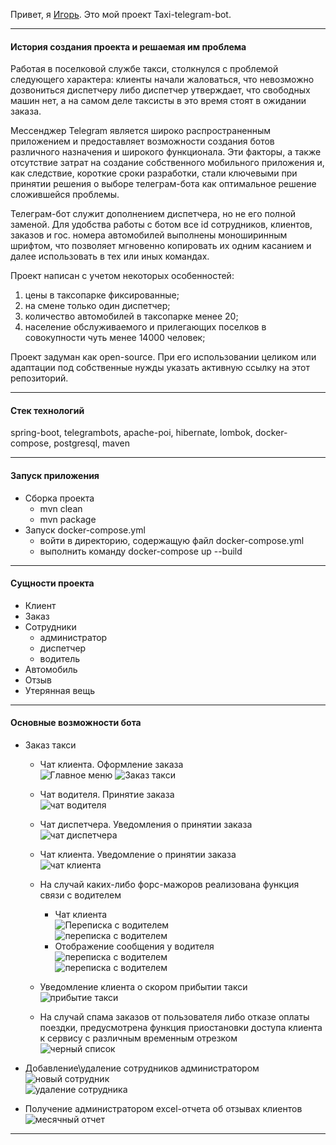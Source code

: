 Привет, я <a href="https://github.com/TY95MC" target="_blank">Игорь</a>. Это мой проект Taxi-telegram-bot.
***

#### История создания проекта и решаемая им проблема

Работая в поселковой службе такси, столкнулся с проблемой следующего характера:
клиенты начали жаловаться, что невозможно дозвониться диспетчеру либо диспетчер утверждает, что свободных машин нет, а
на самом деле таксисты в это время стоят в ожидании заказа.

Мессенджер Telegram является широко распространенным приложением и предоставляет возможности создания ботов различного
назначения и широкого функционала. Эти факторы, а также отсутствие затрат на создание собственного мобильного приложения
и, как следствие, короткие сроки разработки, стали ключевыми при принятии решения о выборе телеграм-бота как оптимальное
решение сложившейся проблемы.

Телеграм-бот служит дополнением диспетчера, но не его полной заменой.
Для удобства работы с ботом все id сотрудников, клиентов, заказов и гос. номера автомобилей выполнены
моноширинным шрифтом, что позволяет мгновенно копировать их одним касанием и далее использовать в тех или иных командах.

Проект написан с учетом некоторых особенностей:

1. цены в таксопарке фиксированные;
2. на смене только один диспетчер;
3. количество автомобилей в таксопарке менее 20;
4. население обслуживаемого и прилегающих поселков в совокупности чуть менее 14000 человек;

Проект задуман как open-source. При его использовании целиком или адаптации
под собственные нужды указать активную ссылку на этот репозиторий.

***

#### Стек технологий

spring-boot, telegrambots, apache-poi, hibernate, lombok, docker-compose, postgresql, maven

***

#### Запуск приложения

* Сборка проекта
    * mvn clean
    * mvn package
* Запуск docker-compose.yml
    * войти в директорию, содержащую файл docker-compose.yml
    * выполнить команду docker-compose up --build

***

#### Сущности проекта

* Клиент
* Заказ
* Сотрудники
    * администратор
    * диспетчер
    * водитель
* Автомобиль
* Отзыв
* Утерянная вещь

***

#### Основные возможности бота

* Заказ такси
    * Чат клиента. Оформление заказа   
      ![](readme/client_main_menu.jpg "Главное меню")
      ![Заказ такси](readme/client_order_3.jpg "Заказ такси клиентом")
    * Чат водителя. Принятие заказа   
      ![чат водителя](readme/driver_accept_order_3.jpg "принятие заказа водителем")
    * Чат диспетчера. Уведомления о принятии заказа   
      ![чат диспетчера](readme/dispatcher_driver_on_order.jpg "чат диспетчера")
    * Чат клиента. Уведомление о принятии заказа   
      ![чат клиента](readme/client_order_3_accepted_by_driver.jpg "чат клиента")

    * На случай каких-либо форс-мажоров реализована функция связи с водителем
        * Чат клиента   
          ![Переписка с водителем](readme/client_enter_message.jpg "нажатие кнопки \"написать водителю\"")   
          ![переписка с водителем](readme/client_sent_message.jpg "посланное сообщение")
        * Отображение сообщения у водителя   
          ![переписка с водителем](readme/driver_order_3_wait_client_message.jpg "уведомление водителя о скором сообщении")   
          ![переписка с водителем](readme/driver_order_3_client_message.jpg "сообщение клиента в чате водителя")

    * Уведомление клиента о скором прибытии такси   
      ![прибытие такси](readme/client_driver_arrived.jpg "уведомление клиента о прибытии")

    * На случай спама заказов от пользователя либо отказе оплаты поездки, предусмотрена функция приостановки доступа
      клиента к сервису с различным временным отрезком   
      ![черный список](readme/driver_ban_client.jpg "приостановка доступа, 1 страйк")

* Добавление\удаление сотрудников администратором   
  ![новый сотрудник](readme/admin_add_employee.jpg "добавление сотрудника")   
  ![удаление сотрудника](readme/admin_delete_employee.jpg "удаление сотрудника")

* Получение администратором excel-отчета об отзывах клиентов    
  ![месячный отчет](readme/admin_feedback_report_by_month.jpg "месячный отчет")

***

